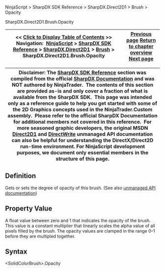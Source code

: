 ﻿
NinjaScript \> SharpDX SDK Reference \> SharpDX.Direct2D1 \> Brush \> Opacity

SharpDX.Direct2D1\.Brush.Opacity

| \<\< [Click to Display Table of Contents](sharpdx_direct2d1_brush_opacity.md) \>\> **Navigation:**     [NinjaScript](ninjascript.md) \> [SharpDX SDK Reference](sharpdx_sdk_reference.md) \> [SharpDX.Direct2D1](sharpdx_direct2d1.md) \> [Brush](sharpdx_direct2d1_brush.md) \> SharpDX.Direct2D1\.Brush.Opacity | [Previous page](sharpdx_direct2d1_brush.md) [Return to chapter overview](sharpdx_direct2d1_brush.md) [Next page](sharpdx_direct2d1_brush_transform.md) |
| --- | --- |

| Disclaimer: The [SharpDX SDK Reference](sharpdx_sdk_reference.md) section was compiled from the official [SharpDX Documentation](http://sharpdx.org/) and was NOT authored by NinjaTrader.  The contents of this section are provided as\-is and only cover a fraction of what is available from the SharpDX SDK.  This page was intended only as a reference guide to help you get started with some of the 2D Graphics concepts used in the NinjaTrader.Custom assembly.  Please refer to the official SharpDX Documentation for additional members not covered in this reference.  For more seasoned graphic developers, the original MSDN [Direct2D1](https://msdn.microsoft.com/en-us/library/windows/desktop/dd370990.aspx) and [DirectWrite](https://msdn.microsoft.com/en-us/library/windows/desktop/dd368038.aspx) unmanaged API documentation can also be helpful for understanding the DirectX/Direct2D run\-time environment. For NinjaScript development purposes, we document only essential members in the structure of this page. |
| --- |

## Definition
Gets or sets the degree of opacity of this brush. 
(See also [unmanaged API documentation](https://msdn.microsoft.com/en-us/library/dd371176.aspx))
 
## Property Value
A float value between zero and 1 that indicates the opacity of the brush. This value is a constant multiplier that linearly scales the alpha value of all pixels filled by the brush. The opacity values are clamped in the range 0–1 before they are multipled together. 
 
## Syntax
\<SolidColorBrush\>.Opacity
